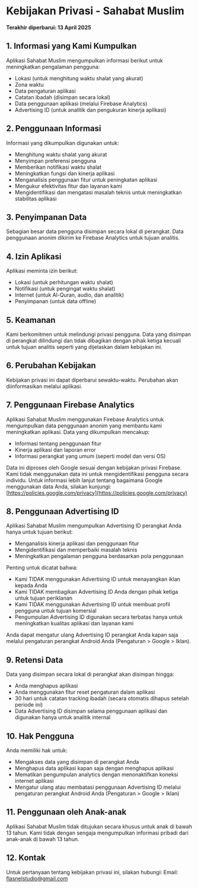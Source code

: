 # Kebijakan Privasi - Sahabat Muslim

**Terakhir diperbarui: 13 April 2025**

## 1. Informasi yang Kami Kumpulkan
Aplikasi Sahabat Muslim mengumpulkan informasi berikut untuk meningkatkan pengalaman pengguna:
- Lokasi (untuk menghitung waktu shalat yang akurat)
- Zona waktu
- Data pengaturan aplikasi
- Catatan ibadah (disimpan secara lokal)
- Data penggunaan aplikasi (melalui Firebase Analytics)
- Advertising ID (untuk analitik dan pengukuran kinerja aplikasi)

## 2. Penggunaan Informasi
Informasi yang dikumpulkan digunakan untuk:
- Menghitung waktu shalat yang akurat
- Menyimpan preferensi pengguna
- Memberikan notifikasi waktu shalat
- Meningkatkan fungsi dan kinerja aplikasi
- Menganalisis penggunaan fitur untuk peningkatan aplikasi
- Mengukur efektivitas fitur dan layanan kami
- Mengidentifikasi dan mengatasi masalah teknis untuk meningkatkan stabilitas aplikasi

## 3. Penyimpanan Data
Sebagian besar data pengguna disimpan secara lokal di perangkat. Data penggunaan anonim dikirim ke Firebase Analytics untuk tujuan analitis.

## 4. Izin Aplikasi
Aplikasi meminta izin berikut:
- Lokasi (untuk perhitungan waktu shalat)
- Notifikasi (untuk pengingat waktu shalat)
- Internet (untuk Al-Quran, audio, dan analitik)
- Penyimpanan (untuk data offline)

## 5. Keamanan
Kami berkomitmen untuk melindungi privasi pengguna. Data yang disimpan di perangkat dilindungi dan tidak dibagikan dengan pihak ketiga kecuali untuk tujuan analitis seperti yang dijelaskan dalam kebijakan ini.

## 6. Perubahan Kebijakan
Kebijakan privasi ini dapat diperbarui sewaktu-waktu. Perubahan akan diinformasikan melalui aplikasi.

## 7. Penggunaan Firebase Analytics
Aplikasi Sahabat Muslim menggunakan Firebase Analytics untuk mengumpulkan data penggunaan anonim yang membantu kami meningkatkan aplikasi. Data yang dikumpulkan mencakup:
- Informasi tentang penggunaan fitur
- Kinerja aplikasi dan laporan error
- Informasi perangkat yang umum (seperti model dan versi OS)

Data ini diproses oleh Google sesuai dengan kebijakan privasi Firebase. Kami tidak menggunakan data ini untuk mengidentifikasi pengguna secara individu. Untuk informasi lebih lanjut tentang bagaimana Google menggunakan data Anda, silakan kunjungi: [https://policies.google.com/privacy](https://policies.google.com/privacy)

## 8. Penggunaan Advertising ID
Aplikasi Sahabat Muslim mengumpulkan Advertising ID perangkat Anda hanya untuk tujuan berikut:
- Menganalisis kinerja aplikasi dan penggunaan fitur
- Mengidentifikasi dan memperbaiki masalah teknis
- Meningkatkan pengalaman pengguna berdasarkan pola penggunaan

Penting untuk dicatat bahwa:
- Kami TIDAK menggunakan Advertising ID untuk menayangkan iklan kepada Anda
- Kami TIDAK membagikan Advertising ID Anda dengan pihak ketiga untuk tujuan periklanan
- Kami TIDAK menggunakan Advertising ID untuk membuat profil pengguna untuk tujuan komersial
- Pengumpulan Advertising ID digunakan secara terbatas hanya untuk meningkatkan kualitas aplikasi dan layanan kami

Anda dapat mengatur ulang Advertising ID perangkat Anda kapan saja melalui pengaturan perangkat Android Anda (Pengaturan > Google > Iklan).

## 9. Retensi Data
Data yang disimpan secara lokal di perangkat akan disimpan hingga:
- Anda menghapus aplikasi
- Anda menggunakan fitur reset pengaturan dalam aplikasi
- 30 hari untuk catatan tracking ibadah (secara otomatis dihapus setelah periode ini)
- Data Advertising ID disimpan selama penggunaan aplikasi dan digunakan hanya untuk analitik internal

## 10. Hak Pengguna
Anda memiliki hak untuk:
- Mengakses data yang disimpan di perangkat Anda
- Menghapus data aplikasi kapan saja dengan menghapus aplikasi
- Mematikan pengumpulan analytics dengan menonaktifkan koneksi internet aplikasi
- Mengatur ulang atau membatasi penggunaan Advertising ID melalui pengaturan perangkat Android Anda (Pengaturan > Google > Iklan)

## 11. Penggunaan oleh Anak-anak
Aplikasi Sahabat Muslim tidak ditujukan secara khusus untuk anak di bawah 13 tahun. Kami tidak dengan sengaja mengumpulkan informasi pribadi dari anak-anak di bawah 13 tahun.

## 12. Kontak
Untuk pertanyaan tentang kebijakan privasi ini, silakan hubungi:
Email: [flasnelstudio@gmail.com](mailto:flasnelstudio@gmail.com)
